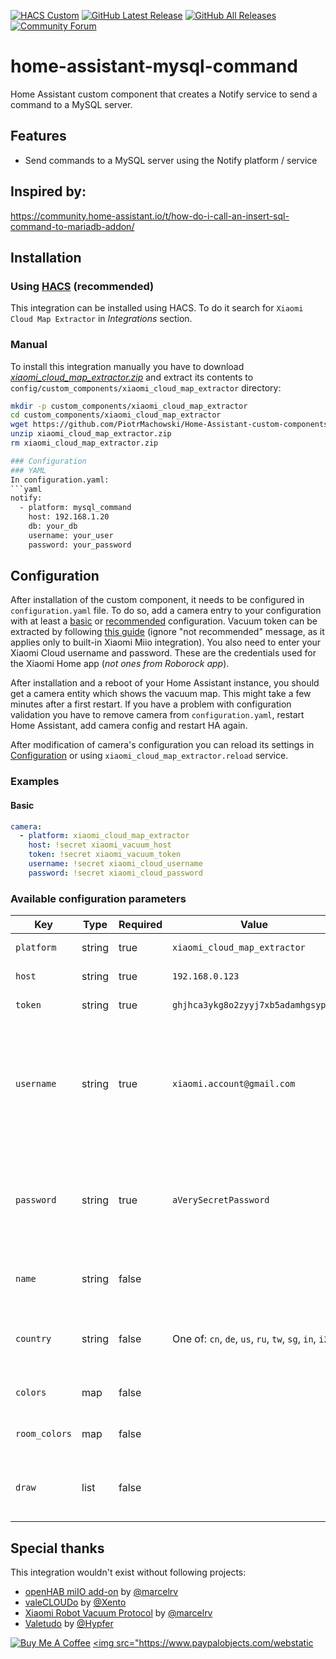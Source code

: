 [![HACS Custom][hacs_shield]][hacs]
[![GitHub Latest Release][releases_shield]][latest_release]
[![GitHub All Releases][downloads_total_shield]][releases]
[![Community Forum][community_forum_shield]][community_forum]

[hacs_shield]: https://img.shields.io/badge/HACS-Custom-41BDF5.svg?style=for-the-badge
[hacs]: https://github.com/hacs/integration

[latest_release]: https://github.com/qrioniclabs/home-assistant-mysql-command/releases/latest
[releases_shield]: https://img.shields.io/github/release/PiotrMachowski/Home-Assistant-custom-components-Xiaomi-Cloud-Map-Extractor.svg?style=for-the-badge

[releases]: https://github.com/qrioniclabs/home-assistant-mysql-command/releases/
[downloads_total_shield]: https://img.shields.io/github/downloads/qrioniclabs/home-assistant-mysql-command/total?style=for-the-badge

[community_forum_shield]: https://img.shields.io/static/v1.svg?label=%20&message=Forum&style=for-the-badge&color=41bdf5&logo=HomeAssistant&logoColor=white
[community_forum]: https://community.home-assistant.io/t/xiaomi-cloud-vacuum-map-extractor/231292

# home-assistant-mysql-command
Home Assistant custom component that creates a Notify service to send a command to a MySQL server.

## Features
- Send commands to a MySQL server using the Notify platform / service

## Inspired by:
https://community.home-assistant.io/t/how-do-i-call-an-insert-sql-command-to-mariadb-addon/

## Installation

### Using [HACS](https://hacs.xyz/) (recommended)

This integration can be installed using HACS.
To do it search for `Xiaomi Cloud Map Extractor` in *Integrations* section.

### Manual

To install this integration manually you have to download [*xiaomi_cloud_map_extractor.zip*](https://github.com/PiotrMachowski/Home-Assistant-custom-components-Xiaomi-Cloud-Map-Extractor/releases/latest/download/xiaomi_cloud_map_extractor.zip) and extract its contents to `config/custom_components/xiaomi_cloud_map_extractor` directory:
```bash
mkdir -p custom_components/xiaomi_cloud_map_extractor
cd custom_components/xiaomi_cloud_map_extractor
wget https://github.com/PiotrMachowski/Home-Assistant-custom-components-Xiaomi-Cloud-Map-Extractor/releases/latest/download/xiaomi_cloud_map_extractor.zip
unzip xiaomi_cloud_map_extractor.zip
rm xiaomi_cloud_map_extractor.zip

### Configuration
### YAML
In configuration.yaml:
```yaml
notify:
  - platform: mysql_command
    host: 192.168.1.20
    db: your_db
    username: your_user
    password: your_password
```

## Configuration

After installation of the custom component, it needs to be configured in `configuration.yaml` file.
To do so, add a camera entry to your configuration with at least a [basic](#basic) or [recommended](#recommended) configuration.
Vacuum token can be extracted by following [this guide](https://www.home-assistant.io/integrations/xiaomi_miio/#retrieving-the-access-token) (ignore "not recommended" message, as it applies only to built-in Xiaomi Miio integration).
You also need to enter your Xiaomi Cloud username and password.
These are the credentials used for the Xiaomi Home app (_not ones from Roborock app_).

After installation and a reboot of your Home Assistant instance, you should get a camera entity which shows the vacuum map.
This might take a few minutes after a first restart.
If you have a problem with configuration validation you have to remove camera from `configuration.yaml`, restart Home Assistant, add camera config and restart HA again.

After modification of camera's configuration you can reload its settings in [Configuration](https://my.home-assistant.io/redirect/config/) or using `xiaomi_cloud_map_extractor.reload` service.

### Examples

#### Basic

```yaml
camera:
  - platform: xiaomi_cloud_map_extractor
    host: !secret xiaomi_vacuum_host
    token: !secret xiaomi_vacuum_token
    username: !secret xiaomi_cloud_username
    password: !secret xiaomi_cloud_password
```

### Available configuration parameters

| Key | Type | Required | Value | Description |
|---|---|---|---|---|
| `platform` | string | true | `xiaomi_cloud_map_extractor` | Name of a platform |
| `host` | string | true | `192.168.0.123` | IP address of a vacuum |
| `token` | string | true | `ghjhca3ykg8o2zyyj7xb5adamhgsypel` | Token of a vacuum |
| `username` | string | true | `xiaomi.account@gmail.com` | Username (email or user ID) used to connect to Xiaomi cloud (the account used in the Xiaomi Home app) |
| `password` | string | true | `aVerySecretPassword` | Password used to connect to Xiaomi cloud (the account used in the Xiaomi Home app) |
| `name` | string | false |   | Desired name of camera entity |
| `country` | string | false | One of: `cn`, `de`, `us`, `ru`, `tw`, `sg`, `in`, `i2` | Server used in Xiaomi cloud. Leave empty if you are not sure. |
| `colors` | map | false |  | Colors configuration ([see below](#colors-configuration)) |
| `room_colors` | map | false |  | Room colors configuration ([see below](#room-colors-configuration)) |
| `draw` | list | false |  | List of elements to draw on a map ([see below](#draw-configuration)) |



## Special thanks

This integration wouldn't exist without following projects:
 - [openHAB miIO add-on](https://github.com/openhab/openhab-addons/tree/main/bundles/org.openhab.binding.miio/src/main/java/org/openhab/binding/miio) by [@marcelrv](https://github.com/marcelrv)
 - [valeCLOUDo](https://github.com/Xento/valeCLOUDo) by [@Xento](https://github.com/Xento)
 - [Xiaomi Robot Vacuum Protocol](https://github.com/marcelrv/XiaomiRobotVacuumProtocol) by [@marcelrv](https://github.com/marcelrv)
 - [Valetudo](https://github.com/Hypfer/Valetudo) by [@Hypfer](https://github.com/Hypfer)


<a href="https://www.buymeacoffee.com/PiotrMachowski" target="_blank"><img src="https://bmc-cdn.nyc3.digitaloceanspaces.com/BMC-button-images/custom_images/orange_img.png" alt="Buy Me A Coffee" style="height: auto !important;width: auto !important;" ></a>
<a href="https://paypal.me/PiMachowski" target="_blank"><img src="https://www.paypalobjects.com/webstatic
